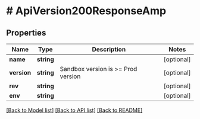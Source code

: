 # # ApiVersion200ResponseAmp

## Properties

Name | Type | Description | Notes
------------ | ------------- | ------------- | -------------
**name** | **string** |  | [optional]
**version** | **string** | Sandbox version is &gt;&#x3D; Prod version | [optional]
**rev** | **string** |  | [optional]
**env** | **string** |  | [optional]

[[Back to Model list]](../../README.md#models) [[Back to API list]](../../README.md#endpoints) [[Back to README]](../../README.md)
